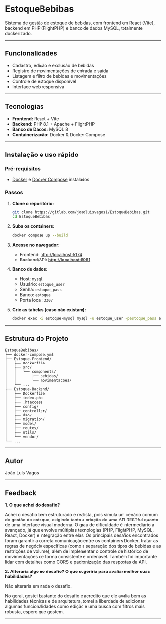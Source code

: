 # EstoqueBebibas

Sistema de gestão de estoque de bebidas, com frontend em React (Vite), backend em PHP (FlightPHP) e banco de dados MySQL, totalmente dockerizado.

---

## Funcionalidades

- Cadastro, edição e exclusão de bebidas
- Registro de movimentações de entrada e saída
- Listagem e filtro de bebidas e movimentações
- Controle de estoque disponível
- Interface web responsiva

---

## Tecnologias

- **Frontend:** React + Vite
- **Backend:** PHP 8.1 + Apache + FlightPHP
- **Banco de Dados:** MySQL 8
- **Containerização:** Docker & Docker Compose

---

## Instalação e uso rápido

### Pré-requisitos

- [Docker](https://www.docker.com/) e [Docker Compose](https://docs.docker.com/compose/) instalados

### Passos

1. **Clone o repositório:**
   ```bash
   git clone https://gitlab.com/joaoluisvagos1/EstoqueBebibas.git
   cd EstoqueBebibas
   ```

2. **Suba os containers:**
   ```bash
   docker compose up --build
   ```

3. **Acesse no navegador:**
   - Frontend: [http://localhost:5174](http://localhost:5174)
   - Backend/API: [http://localhost:8081](http://localhost:8081)

4. **Banco de dados:**
   - Host: `mysql`
   - Usuário: `estoque_user`
   - Senha: `estoque_pass`
   - Banco: `estoque`
   - Porta local: `3307`

5. **Crie as tabelas (caso não existam):**
   ```bash
   docker exec -i estoque-mysql mysql -u estoque_user -pestoque_pass estoque < Estoque-Backend/migration/create_tables.sql
   ```

---

## Estrutura do Projeto

```
EstoqueBebibas/
├── docker-compose.yml
├── Estoque-Frontend/
│   ├── Dockerfile
│   ├── src/
│   │   └── components/
│   │       ├── bebidas/
│   │       └── movimentacoes/
│   └── ...
├── Estoque-Backend/
│   ├── Dockerfile
│   ├── index.php
│   ├── .htaccess
│   ├── config/
│   ├── controller/
│   ├── dao/
│   ├── migration/
│   ├── model/
│   ├── routes/
│   ├── utils/
│   └── vendor/
└── ...
```

---

## Autor

João Luís Vagos

---

## Feedback ##

**1. O que achei do desafio?**

Achei o desafio bem estruturado e realista, pois simula um cenário comum de gestão de estoque, exigindo tanto a criação de uma API RESTful quanto de uma interface visual moderna. O grau de dificuldade é intermediário a avançado, já que envolve múltiplas tecnologias (PHP, FlightPHP, MySQL, React, Docker) e integração entre elas. Os principais desafios encontrados foram garantir a correta comunicação entre os containers Docker, tratar as regras de negócio específicas (como a separação dos tipos de bebidas e as restrições de volume), além de implementar o controle de histórico de movimentações de forma consistente e ordenável. Também foi importante lidar com detalhes como CORS e padronização das respostas da API.

**2. Alteraria algo no desafio? O que sugeriria para avaliar melhor suas habilidades?**

Não alteraria em nada o desafio.

No geral, gostei bastante do desafio e acredito que ele avalia bem as habilidades técnicas e de arquitetura, tomei a liberdade de adicionar algumas funcionalidades como edição e uma busca com filtros mais robusta, espero que gostem.

---
